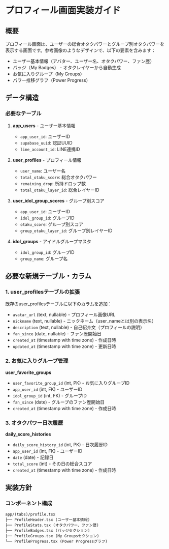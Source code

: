 # プロフィール画面実装ガイド

## 概要

プロフィール画面は、ユーザーの総合オタクパワーとグループ別オタクパワーを表示する画面です。参考画像のようなデザインで、以下の要素を含みます：

- ユーザー基本情報（アバター、ユーザー名、オタクパワー、ファン歴）
- バッジ（My Badges） - オタクレイヤーから自動生成
- お気に入りグループ（My Groups）
- パワー推移グラフ（Power Progress）

## データ構造

### 必要なテーブル

1. **app_users** - ユーザー基本情報

   - `app_user_id`: ユーザーID
   - `supabase_uuid`: 認証UUID
   - `line_account_id`: LINE連携ID

2. **user_profiles** - プロフィール情報

   - `user_name`: ユーザー名
   - `total_otaku_score`: 総合オタクパワー
   - `remaining_drop`: 所持ドロップ数
   - `total_otaku_layer_id`: 総合レイヤーID

3. **user_idol_group_scores** - グループ別スコア

   - `app_user_id`: ユーザーID
   - `idol_group_id`: グループID
   - `otaku_score`: グループ別スコア
   - `group_otaku_layer_id`: グループ別レイヤーID

4. **idol_groups** - アイドルグループマスタ
   - `idol_group_id`: グループID
   - `group_name`: グループ名

## 必要な新規テーブル・カラム

### 1. user_profilesテーブルの拡張

既存のuser_profilesテーブルに以下のカラムを追加：

- `avatar_url` (text, nullable) - プロフィール画像URL
- `nickname` (text, nullable) - ニックネーム（user_nameとは別の表示名）
- `description` (text, nullable) - 自己紹介文（プロフィールの説明）
- `fan_since` (date, nullable) - ファン歴開始日
- `created_at` (timestamp with time zone) - 作成日時
- `updated_at` (timestamp with time zone) - 更新日時

### 2. お気に入りグループ管理

**user_favorite_groups**

- `user_favorite_group_id` (int, PK) - お気に入りグループID
- `app_user_id` (int, FK) - ユーザーID
- `idol_group_id` (int, FK) - グループID
- `fan_since` (date) - グループのファン歴開始日
- `created_at` (timestamp with time zone) - 作成日時

### 3. オタクパワー日次履歴

**daily_score_histories**

- `daily_score_history_id` (int, PK) - 日次履歴ID
- `app_user_id` (int, FK) - ユーザーID
- `date` (date) - 記録日
- `total_score` (int) - その日の総合スコア
- `created_at` (timestamp with time zone) - 作成日時

## 実装方針

### コンポーネント構成

```
app/(tabs)/profile.tsx
├── ProfileHeader.tsx (ユーザー基本情報)
├── ProfileStats.tsx (オタクパワー、ファン歴)
├── ProfileBadges.tsx (バッジセクション)
├── ProfileGroups.tsx (My Groupsセクション)
└── ProfileProgress.tsx (Power Progressグラフ)
```
